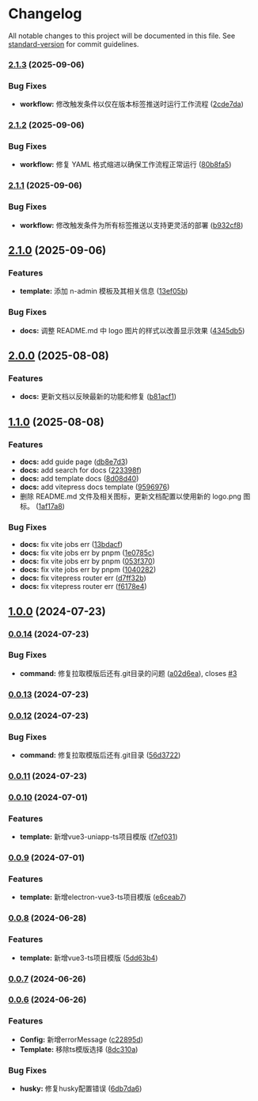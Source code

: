 # Changelog

All notable changes to this project will be documented in this file. See [standard-version](https://github.com/conventional-changelog/standard-version) for commit guidelines.

### [2.1.3](https://github.com/guizimo/said-cli/compare/v2.1.2...v2.1.3) (2025-09-06)


### Bug Fixes

* **workflow:** 修改触发条件以仅在版本标签推送时运行工作流程 ([2cde7da](https://github.com/guizimo/said-cli/commit/2cde7da962feb297aee29a83f2364d1f73170490))

### [2.1.2](https://github.com/guizimo/said-cli/compare/v2.1.1...v2.1.2) (2025-09-06)


### Bug Fixes

* **workflow:** 修复 YAML 格式缩进以确保工作流程正常运行 ([80b8fa5](https://github.com/guizimo/said-cli/commit/80b8fa5d3273883db4575b594df302ba7b5c25e7))

### [2.1.1](https://github.com/guizimo/said-cli/compare/v2.1.0...v2.1.1) (2025-09-06)


### Bug Fixes

* **workflow:** 修改触发条件为所有标签推送以支持更灵活的部署 ([b932cf8](https://github.com/guizimo/said-cli/commit/b932cf85727ff44b240cda5936a45e75e6898c7b))

## [2.1.0](https://github.com/guizimo/said-cli/compare/v2.0.0...v2.1.0) (2025-09-06)


### Features

* **template:** 添加 n-admin 模板及其相关信息 ([13ef05b](https://github.com/guizimo/said-cli/commit/13ef05be20dd5a4f5fdc4a53a882ca634073739f))


### Bug Fixes

* **docs:** 调整 README.md 中 logo 图片的样式以改善显示效果 ([4345db5](https://github.com/guizimo/said-cli/commit/4345db5ea50508fc9eb20149575b14e68e0f1672))

## [2.0.0](https://github.com/guizimo/said-cli/compare/v1.1.0...v2.0.0) (2025-08-08)


### Features

* **docs:** 更新文档以反映最新的功能和修复 ([b81acf1](https://github.com/guizimo/said-cli/commit/b81acf1c1737aaaa83586740d52ad77887eea11e))

## [1.1.0](https://github.com/guizimo/said-cli/compare/v1.0.0...v1.1.0) (2025-08-08)


### Features

* **docs:** add guide page ([db8e7d3](https://github.com/guizimo/said-cli/commit/db8e7d391625a6903328e13fe5cc717b044e8b91))
* **docs:** add search for docs ([223398f](https://github.com/guizimo/said-cli/commit/223398f2880fe6273ca5428c86bc794a14c4209e))
* **docs:** add template docs ([8d08d40](https://github.com/guizimo/said-cli/commit/8d08d40db9e1aad5d947764cc2877c2f34534135))
* **docs:** add vitepress docs template ([9596976](https://github.com/guizimo/said-cli/commit/9596976eeb6ad02574cccae54ab1dc7428fe7bae))
* 删除 README.md 文件及相关图标，更新文档配置以使用新的 logo.png 图标。 ([1af17a8](https://github.com/guizimo/said-cli/commit/1af17a871101458d022014f0c1a6b5638c6c8bb4))


### Bug Fixes

* **docs:** fix vite jobs err ([13bdacf](https://github.com/guizimo/said-cli/commit/13bdacf1a8691ce12a78bf0b8ac9cf061a95369f))
* **docs:** fix vite jobs err by pnpm ([1e0785c](https://github.com/guizimo/said-cli/commit/1e0785c1336a643249a13306757c4e8b2ed53157))
* **docs:** fix vite jobs err by pnpm ([053f370](https://github.com/guizimo/said-cli/commit/053f370d58807838385b00dd946cb58efcab0afe))
* **docs:** fix vite jobs err by pnpm ([1040282](https://github.com/guizimo/said-cli/commit/104028237e5c86c3d37427f8371d681d4f126e99))
* **docs:** fix vitepress router err ([d7ff32b](https://github.com/guizimo/said-cli/commit/d7ff32bfda267b7da3d01d5c3b557f15b37378c8))
* **docs:** fix vitepress router err ([f6178e4](https://github.com/guizimo/said-cli/commit/f6178e44a717324acecca4081604662eb55c15e3))

## [1.0.0](https://github.com/guizimo/said-cli/compare/v0.0.14...v1.0.0) (2024-07-23)

### [0.0.14](https://github.com/guizimo/said-cli/compare/v0.0.13...v0.0.14) (2024-07-23)


### Bug Fixes

* **command:** 修复拉取模版后还有.git目录的问题 ([a02d6ea](https://github.com/guizimo/said-cli/commit/a02d6ea4a53d4b479cc3b7b1b9cd735e5c48748c)), closes [#3](https://github.com/guizimo/said-cli/issues/3)

### [0.0.13](https://github.com/guizimo/said-cli/compare/v0.0.12...v0.0.13) (2024-07-23)

### [0.0.12](https://github.com/guizimo/said-cli/compare/v0.0.11...v0.0.12) (2024-07-23)


### Bug Fixes

* **command:** 修复拉取模版后还有.git目录 ([56d3722](https://github.com/guizimo/said-cli/commit/56d37221c84302a0ef2c7b7c05ac189cf97a8a01))

### [0.0.11](https://github.com/guizimo/said-cli/compare/v0.0.10...v0.0.11) (2024-07-23)

### [0.0.10](https://github.com/guizimo/said-cli/compare/v0.0.9...v0.0.10) (2024-07-01)


### Features

* **template:** 新增vue3-uniapp-ts项目模版 ([f7ef031](https://github.com/guizimo/said-cli/commit/f7ef0318dce07cbd97fc6877fd3ebc46fbc41a51))

### [0.0.9](https://github.com/guizimo/said-cli/compare/v0.0.8...v0.0.9) (2024-07-01)


### Features

* **template:** 新增electron-vue3-ts项目模版 ([e6ceab7](https://github.com/guizimo/said-cli/commit/e6ceab7f169e3f0e23e3c74a7bda26ff72309351))

### [0.0.8](https://github.com/guizimo/said-cli/compare/v0.0.7...v0.0.8) (2024-06-28)


### Features

* **template:** 新增vue3-ts项目模版 ([5dd63b4](https://github.com/guizimo/said-cli/commit/5dd63b467257a518dabd4c7b174af013a0b9e3e4))

### [0.0.7](https://github.com/guizimo/said-cli/compare/v0.0.6...v0.0.7) (2024-06-26)

### [0.0.6](https://github.com/guizimo/said-cli/compare/v0.0.5...v0.0.6) (2024-06-26)


### Features

* **Config:** 新增errorMessage ([c22895d](https://github.com/guizimo/said-cli/commit/c22895d0c5302109d0ee39a1bd0b74f8707fb87a))
* **Template:** 移除ts模版选择 ([8dc310a](https://github.com/guizimo/said-cli/commit/8dc310a06a2d753acad0b505d70a8d82887fcbe9))


### Bug Fixes

* **husky:** 修复husky配置错误 ([6db7da6](https://github.com/guizimo/said-cli/commit/6db7da6d2863af7e6965ed90c272981bdb591f37))
